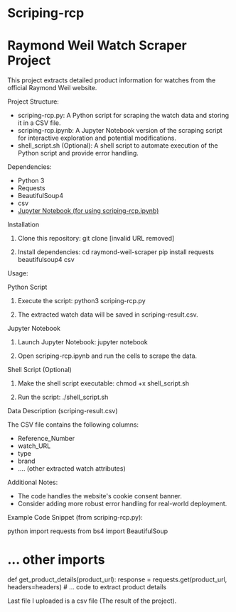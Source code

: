 # Scriping-rcp

# Raymond Weil Watch Scraper Project

This project extracts detailed product information for watches from the official Raymond Weil website.

Project Structure:

*   scriping-rcp.py:  A Python script for scraping the watch data and storing it in a CSV file.
*   scriping-rcp.ipynb: A Jupyter Notebook version of the scraping script for interactive exploration and potential modifications.
*   shell_script.sh (Optional): A shell script to automate execution of the Python script and provide error handling. 

Dependencies:

*   Python 3 
*   Requests
*   BeautifulSoup4
*   csv
*   [Jupyter Notebook (for using scriping-rcp.ipynb)](https://jupyter.org/)

Installation

1.  Clone this repository:
        git clone [invalid URL removed]
    

2.  Install dependencies:
        cd raymond-weil-scraper
    pip install requests beautifulsoup4 csv 
    

Usage:

Python Script

1.  Execute the script:
        python3 scriping-rcp.py
    
2.  The extracted watch data will be saved in scriping-result.csv. 

Jupyter Notebook

1.  Launch Jupyter Notebook:
        jupyter notebook
    
2.  Open scriping-rcp.ipynb and run the cells to scrape the data.

Shell Script (Optional)

1.  Make the shell script executable:
        chmod +x shell_script.sh
    
2.  Run the script:
        ./shell_script.sh
    

Data Description (scriping-result.csv)

The CSV file contains the following columns:

*   Reference_Number
*   watch_URL
*   type
*   brand
*   .... (other extracted watch attributes)

Additional Notes:

*   The code handles the website's cookie consent banner.
*   Consider adding more robust error handling for real-world deployment.

Example Code Snippet (from scriping-rcp.py):

python
import requests
from bs4 import BeautifulSoup
# ... other imports

def get_product_details(product_url):
    response = requests.get(product_url, headers=headers)
    # ... code to extract product details

Last file I uploaded is a csv file (The result of the project).
